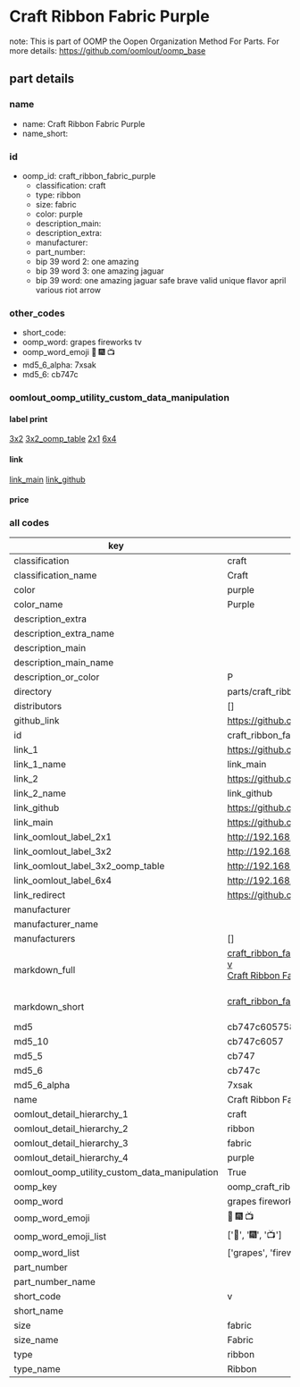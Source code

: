 # Craft Ribbon Fabric Purple  

note: This is part of OOMP the Oopen Organization Method For Parts. For more details: https://github.com/oomlout/oomp_base

##  part details
  







### name
* name: Craft Ribbon Fabric Purple
* name_short: 
### id
* oomp_id: craft_ribbon_fabric_purple
  * classification: craft
  * type: ribbon
  * size: fabric
  * color: purple
  * description_main: 
  * description_extra: 
  * manufacturer: 
  * part_number: 
  * bip 39 word 2: one amazing
  * bip 39 word 3: one amazing jaguar
  * bip 39 word: one amazing jaguar safe brave valid unique flavor april various riot arrow

### other_codes
* short_code: 
* oomp_word: grapes fireworks tv
* oomp_word_emoji :grapes: :fireworks: :tv:
* md5_6_alpha: 7xsak
* md5_6: cb747c






### oomlout_oomp_utility_custom_data_manipulation
#### label print
[3x2](http://192.168.1.245:1112/?label=oomp%207xsak)
[3x2_oomp_table](http://192.168.1.108:1112/?label=oomp%207xsak)
[2x1](http://192.168.1.242:1112/?label=oomp%207xsak)
[6x4](http://192.168.1.55:1112/?label=oomp%207xsak)    

#### link

[link_main](https://github.com/oomlout/oomlout_oomp_version_1_messy/tree/main/parts/craft_ribbon_fabric_purple) [link_github](https://github.com/oomlout/oomlout_oomp_version_1_messy/tree/main/parts/craft_ribbon_fabric_purple)                             

#### price







### all codes 
| key | value |  
| --- | --- |  
| classification | craft |  
| classification_name | Craft |  
| color | purple |  
| color_name | Purple |  
| description_extra |  |  
| description_extra_name |  |  
| description_main |  |  
| description_main_name |  |  
| description_or_color | P  |  
| directory | parts/craft_ribbon_fabric_purple |  
| distributors | [] |  
| github_link | https://github.com/oomlout/oomlout_oomp_part_src/tree/main/parts/craft_ribbon_fabric_purple |  
| id | craft_ribbon_fabric_purple |  
| link_1 | https://github.com/oomlout/oomlout_oomp_version_1_messy/tree/main/parts/craft_ribbon_fabric_purple |  
| link_1_name | link_main |  
| link_2 | https://github.com/oomlout/oomlout_oomp_version_1_messy/tree/main/parts/craft_ribbon_fabric_purple |  
| link_2_name | link_github |  
| link_github | https://github.com/oomlout/oomlout_oomp_version_1_messy/tree/main/parts/craft_ribbon_fabric_purple |  
| link_main | https://github.com/oomlout/oomlout_oomp_version_1_messy/tree/main/parts/craft_ribbon_fabric_purple |  
| link_oomlout_label_2x1 | http://192.168.1.242:1112/?label=oomp%207xsak |  
| link_oomlout_label_3x2 | http://192.168.1.245:1112/?label=oomp%207xsak |  
| link_oomlout_label_3x2_oomp_table | http://192.168.1.108:1112/?label=oomp%207xsak |  
| link_oomlout_label_6x4 | http://192.168.1.55:1112/?label=oomp%207xsak |  
| link_redirect | https://github.com/oomlout/oomlout_oomp_version_1_messy/tree/main/parts/craft_ribbon_fabric_purple |  
| manufacturer |  |  
| manufacturer_name |  |  
| manufacturers | [] |  
| markdown_full | [craft_ribbon_fabric_purple](none)<br>[v](none)<br>[Craft Ribbon Fabric Purple](none)<br><br> |  
| markdown_short | [craft_ribbon_fabric_purple](none)<br><br> |  
| md5 | cb747c605758bdb3c30dabe0ee41f4d5 |  
| md5_10 | cb747c6057 |  
| md5_5 | cb747 |  
| md5_6 | cb747c |  
| md5_6_alpha | 7xsak |  
| name | Craft Ribbon Fabric Purple |  
| oomlout_detail_hierarchy_1 | craft |  
| oomlout_detail_hierarchy_2 | ribbon |  
| oomlout_detail_hierarchy_3 | fabric |  
| oomlout_detail_hierarchy_4 | purple |  
| oomlout_oomp_utility_custom_data_manipulation | True |  
| oomp_key | oomp_craft_ribbon_fabric_purple |  
| oomp_word | grapes fireworks tv |  
| oomp_word_emoji | :grapes: :fireworks: :tv: |  
| oomp_word_emoji_list | [':grapes:', ':fireworks:', ':tv:'] |  
| oomp_word_list | ['grapes', 'fireworks', 'tv'] |  
| part_number |  |  
| part_number_name |  |  
| short_code | v |  
| short_name |  |  
| size | fabric |  
| size_name | Fabric |  
| type | ribbon |  
| type_name | Ribbon |  
